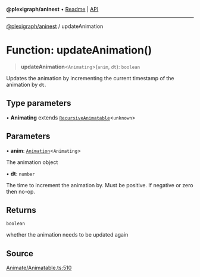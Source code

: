 **@plexigraph/aninest** • [Readme](../README.md) \| [API](../globals.md)

***

[@plexigraph/aninest](../README.md) / updateAnimation

# Function: updateAnimation()

> **updateAnimation**\<`Animating`\>(`anim`, `dt`): `boolean`

Updates the animation by incrementing the current timestamp of the animation by `dt`.

## Type parameters

• **Animating** extends [`RecursiveAnimatable`](../type-aliases/RecursiveAnimatable.md)\<`unknown`\>

## Parameters

• **anim**: [`Animation`](../type-aliases/Animation.md)\<`Animating`\>

The animation object

• **dt**: `number`

The time to increment the animation by. Must be positive. If negative or zero then no-op.

## Returns

`boolean`

whether the animation needs to be updated again

## Source

[Animate/Animatable.ts:510](https://github.com/plexigraph/aninest/blob/b607a0c/src/Animate/Animatable.ts#L510)
